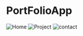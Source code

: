 # PortFolioApp

![Home](https://user-images.githubusercontent.com/70603792/111855181-89bf4e80-88e0-11eb-90f0-a732ecb4cccf.png)
![Project](https://user-images.githubusercontent.com/70603792/111855183-8c21a880-88e0-11eb-99c7-1a4959c3fb33.png)
![contact](https://user-images.githubusercontent.com/70603792/111855187-8e840280-88e0-11eb-81d7-b68d9a7ed6d9.png)
